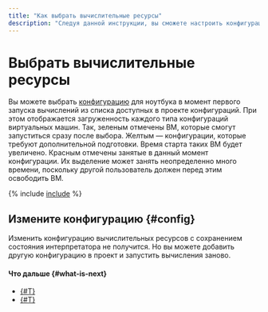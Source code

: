 ```yaml
---
title: "Как выбрать вычислительные ресурсы"
description: "Следуя данной инструкции, вы сможете настроить конфигурацию вычислительных ресурсов."
---
```


# Выбрать вычислительные ресурсы

Вы можете выбрать [конфигурацию](../../concepts/configurations.md) для ноутбука в момент первого запуска вычислений из списка доступных в проекте конфигураций. При этом отображается загруженность каждого типа конфигураций виртуальных машин. Так, зеленым отмечены ВМ, которые смогут запуститься сразу после выбора. Желтым — конфигурации, которые требуют дополнительной подготовки. Время старта таких ВМ будет увеличено. Красным отмечены занятые в данный момент конфигурации. Их выделение может занять неопределенно много времени, поскольку другой пользователь должен перед этим освободить ВМ.

{% include [include](../../../_includes/datasphere/ui-before-begin.md) %}

## Измените конфигурацию {#config}

Изменить конфигурацию вычислительных ресурсов с сохранением состояния интерпретатора не получится. Но вы можете добавить другую конфигурацию в проект и запустить вычисления заново.

#### Что дальше {#what-is-next}

* [{#T}](install-dependencies.md)
* [{#T}](export.md)
